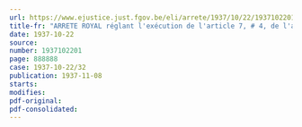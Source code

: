 ```yaml
---
url: https://www.ejustice.just.fgov.be/eli/arrete/1937/10/22/1937102201/justel
title-fr: "ARRETE ROYAL réglant l'exécution de l'article 7, # 4, de l'arrêté royal nr.254, du 12 mars 1936, unifiant le régime des pensions des veuves et des orphelins du personnel civil de l'Etat et du personnel assimilé, en ce qui concerne les réductions de traitement dérivant de congés pour cause de maladie"
date: 1937-10-22
source:
number: 1937102201
page: 888888
case: 1937-10-22/32
publication: 1937-11-08
starts:
modifies:
pdf-original:
pdf-consolidated:
---
```


